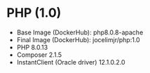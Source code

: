 # PHP (1.0)

- Base Image (DockerHub): php8.0.8-apache
- Final Image (DockerHub): jocelimjr/php:1.0
- PHP 8.0.13
- Composer 2.1.5
- InstantClient (Oracle driver) 12.1.0.2.0